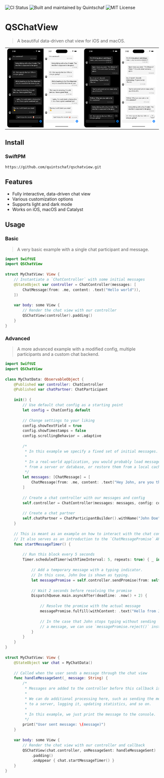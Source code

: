 ![CI Status](https://flat.badgen.net/github/checks/quintschaf/qschatview/main)
![Built and maintained by Quintschaf](https://flat.badgen.net/badge/Built%20and%20maintained%20by/Quintschaf/cyan?icon=https://quintschaf.com/assets/logo.svg)
![MIT License](https://flat.badgen.net/github/license/quintschaf/qschatview)

# QSChatView
> A beautiful data-driven chat view for iOS and macOS.

|   |   |
| - | - |
| ![QSChatView Screenshot 1](./Screenshots/Chat01@0.5x.png) | ![QSChatView Screenshot 2](./Screenshots/Chat02@0.5x.png) |

## Install
### SwiftPM

```
https://github.com/quintschaf/qschatview.git
```

## Features

- Fully interactive, data-driven chat view
- Various customization options
- Supports light and dark mode
- Works on iOS, macOS and Catalyst

## Usage

### Basic
> A very basic example with a single chat participant and message.

```swift
import SwiftUI
import QSChatView

struct MyChatView: View {
    // Instantiate a `ChatController` with some initial messages
    @StateObject var controller = ChatController(messages: [
        ChatMessage(from: .me, content: .text("Hello world")),
    ])

    var body: some View {
        // Render the chat view with our controller
        QSChatView(controller).padding()
    }
}
```

### Advanced
> A more advanced example with a modified config, multiple participants
> and a custom chat backend.

```swift
import SwiftUI
import QSChatView

class MyChatData: ObservableObject {
    @Published var controller: ChatController
    @Published var chatPartner: ChatParticipant

    init() {
        // Use default chat config as a starting point
        let config = ChatConfig.default

        // Change settings to your liking
        config.showTextField = true
        config.showTimestamps = false
        config.scrollingBehavior = .adaptive

        /*
         * In this example we specify a fixed set of initial messages.
         *
         * In a real-world application, you would probably load messages
         * from a server or database, or restore them from a local cache.
         */
        let messages: [ChatMessage] = [
            ChatMessage(from: .me, content: .text("Hey John, are you there?"))
        ]

        // Create a chat controller with our messages and config
        self.controller = ChatController(messages: messages, config: config)

        // Create a chat partner
        self.chatPartner = ChatParticipantBuilder().withName("John Doe").build()
    }

    // This is meant as an example on how to interact with the chat controller.
    // It also serves as an introduction to the `ChatMessagePromise` API.
    func startMessageTimer() {

        // Run this block every 5 seconds
        Timer.scheduledTimer(withTimeInterval: 5, repeats: true) { _ in

            // Add a temporary message with a typing indicator.
            // In this case, John Doe is shown as typing.
            let messagePromise = self.controller.sendPromise(from: self.chatPartner)

            // Wait 2 seconds before resolving the promise
            DispatchQueue.main.asyncAfter(deadline: .now() + 2) {

                // Resolve the promise with the actual message
                messagePromise.fulfill(withContent: .text("Hello from John!"))

                // In the case that John stops typing without sending
                // a message, we can use `messagePromise.reject()` instead.
            }
        }
    }
}

struct MyChatView: View {
    @StateObject var chat = MyChatData()

    // Called when the user sends a message through the chat view
    func handleMessageSent(_ message: String) {
        /*
         * Messages are added to the controller before this callback is called.
         *
         * We can do additional processing here, such as sending the message
         * to a server, logging it, updating statistics, and so on.
         *
         * In this example, we just print the message to the console.
         */
        print("User sent message: \(message)")
    }

    var body: some View {
        // Render the chat view with our controller and callback
        QSChatView(chat.controller, onMessageSent: handleMessageSent)
            .padding()
            .onAppear { chat.startMessageTimer() }
    }
}
```